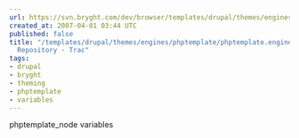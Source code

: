 ```yaml
---
url: https://svn.bryght.com/dev/browser/templates/drupal/themes/engines/phptemplate/phptemplate.engine?rev=588
created_at: 2007-04-01 03:44 UTC
published: false
title: "/templates/drupal/themes/engines/phptemplate/phptemplate.engine - Bryght Public
  Repository - Trac"
tags:
- drupal
- bryght
- theming
- phptemplate
- variables
---
```


phptemplate_node variables
